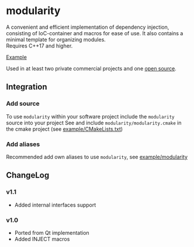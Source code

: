 # modularity

A convenient and efficient implementation of dependency injection, consisting of IoC-container and macros for ease of use. It also contains a minimal template for organizing modules.  
Requires C++17 and higher.

[Example](example/main.cpp)

Used in at least two private commercial projects and one [open source](https://github.com/musescore/MuseScore).

## Integration 

### Add source 
To use `modularity` within your software project include the `modularity` source into your project
See and include `modularity/modularity.cmake` in the cmake project (see [example/CMakeLists.txt](example/CMakeLists.txt))

### Add aliases 
Recommended add own aliases to use `modularity`, see [example/modularity](example/modularity)
   
## ChangeLog

### v1.1
* Added internal interfaces support 

### v1.0
* Ported from Qt implementation
* Added INJECT macros
